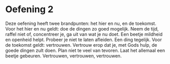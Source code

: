 # Oefening 2
Deze oefening heeft twee brandpunten: het hier en nu, en de toekomst. Voor het hier en nu geldt: doe de dingen zo goed mogelijk. Neem de tijd, raffel niet of, concentreer je, ga uit van wat je nu doet. Een beetje mildheid en openheid helpt. Probeer je niet te laten afleiden. Een ding tegelijk. Voor de toekomst geldt: vertrouwen. Vertrouw erop dat je, met Gods hulp, de goede dingen zult doen. Plan niet te veel van tevoren. Laat het allemaal een beetje gebeuren. Vertrouwen, vertrouwen, vertrouwen.

